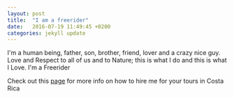```yaml
---
layout: post
title:  "I am a freerider"
date:   2016-07-19 11:49:45 +0200
categories: jekyll update
---
```

I'm a human being, father, son, brother, friend, lover and a crazy nice guy. Love and Respect to all of us and to Nature; this is what I do and this is what I Love. I'm a Freerider



Check out this [page][about] for more info on how to hire me for your tours in Costa Rica 

[about]: http://www.costaricafreeriders.com/about/

